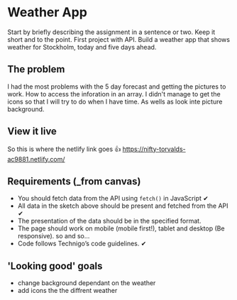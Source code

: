 # Weather App

Start by briefly describing the assignment in a sentence or two. Keep it short and to the point.
First project with API. Build a weather app that shows weather for Stockholm, today and five days ahead.

## The problem

I had the most problems with the 5 day forecast and getting the pictures to work. How to access the inforation in an array. I didn't manage to get the icons so that I will try to do when I have time. As wells as look inte picture background.

## View it live

So this is where the netlify link goes 👍 
https://nifty-torvalds-ac9881.netlify.com/

## Requirements (_from canvas) 
- You should fetch data from the API using `fetch()` in JavaScript ✔ 
- All data in the sketch above should be present and fetched from the API ✔ 
- The presentation of the data should be in the specified format. 
- The page should work on mobile (mobile first!), tablet and desktop (Be responsive). so and so... 
- Code follows Technigo’s code guidelines. ✔ 

## 'Looking good' goals
- change background dependant on the weather
- add icons the the diffrent weather
